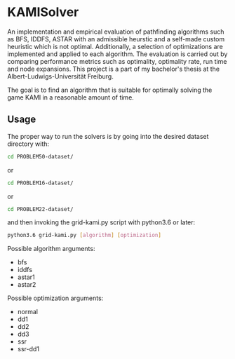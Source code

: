 # KAMISolver

An implementation and empirical evaluation of pathfinding algorithms such as BFS, IDDFS, ASTAR with an admissible heurstic and a self-made custom heuristic which is not optimal. Additionally, a selection of optimizations are implemented and applied to each algorithm. The evaluation is carried out by comparing performance metrics such as optimality, optimality rate, run time and node expansions. This project is a part of my bachelor's thesis at the Albert-Ludwigs-Universität Freiburg.

The goal is to find an algorithm that is suitable for optimally solving the game KAMI in a reasonable amount of time.


## Usage

The proper way to run the solvers is by going into the desired dataset directory with:

```bash
cd PROBLEM50-dataset/
```

or

```bash
cd PROBLEM16-dataset/
```

or 

```bash
cd PROBLEM22-dataset/
```

and then invoking the grid-kami.py script with python3.6 or later:

```bash
python3.6 grid-kami.py [algorithm] [optimization]
```

Possible algorithm arguments:
  - bfs
  - iddfs
  - astar1
  - astar2

Possible optimization arguments:
  - normal
  - dd1
  - dd2
  - dd3
  - ssr
  - ssr-dd1
